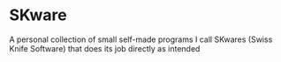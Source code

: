 # SKware
A personal collection of small self-made programs I call SKwares (Swiss Knife Software) that does its job directly as intended
